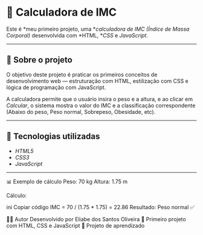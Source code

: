 # 🧮 Calculadora de IMC

Este é *meu primeiro projeto, uma **calculadora de IMC (Índice de Massa Corporal)* desenvolvida com *HTML, **CSS* e *JavaScript*.

---

## 📖 Sobre o projeto
O objetivo deste projeto é praticar os primeiros conceitos de desenvolvimento web — estruturação com HTML, estilização com CSS e lógica de programação com JavaScript.

A calculadora permite que o usuário insira o peso e a altura, e ao clicar em *Calcular*, o sistema mostra o valor do IMC e a classificação correspondente (Abaixo do peso, Peso normal, Sobrepeso, Obesidade, etc).

---

## 🚀 Tecnologias utilizadas
- *HTML5*
- *CSS3*
- *JavaScript*

---


📊 Exemplo de cálculo
Peso: 70 kg
Altura: 1.75 m

Cálculo:

ini
Copiar código
IMC = 70 / (1.75 * 1.75) = 22.86
Resultado: Peso normal ✅


👨‍💻 Autor
Desenvolvido por Eliabe dos Santos Oliveira
📅 Primeiro projeto com HTML, CSS e JavaScript
📍 Projeto de aprendizado


